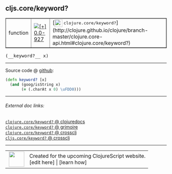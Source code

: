 ## cljs.core/keyword?



 <table border="1">
<tr>
<td>function</td>
<td><a href="https://github.com/cljsinfo/cljs-api-docs/tree/0.0-927"><img valign="middle" alt="[+] 0.0-927" title="Added in 0.0-927" src="https://img.shields.io/badge/+-0.0--927-lightgrey.svg"></a> </td>
<td>
[<img height="24px" valign="middle" src="http://i.imgur.com/1GjPKvB.png"> <samp>clojure.core/keyword?</samp>](http://clojure.github.io/clojure/branch-master/clojure.core-api.html#clojure.core/keyword?)
</td>
</tr>
</table>


 <samp>
(__keyword?__ x)<br>
</samp>

---







Source code @ [github](https://github.com/clojure/clojurescript/blob/r1011/src/cljs/cljs/core.cljs#L670-L672):

```clj
(defn keyword? [x]
  (and (goog/isString x)
       (= (.charAt x 0) \uFDD0)))
```

<!--
Repo - tag - source tree - lines:

 <pre>
clojurescript @ r1011
└── src
    └── cljs
        └── cljs
            └── <ins>[core.cljs:670-672](https://github.com/clojure/clojurescript/blob/r1011/src/cljs/cljs/core.cljs#L670-L672)</ins>
</pre>

-->

---



###### External doc links:

[`clojure.core/keyword?` @ clojuredocs](http://clojuredocs.org/clojure.core/keyword_q)<br>
[`clojure.core/keyword?` @ grimoire](http://conj.io/store/v1/org.clojure/clojure/1.7.0-beta3/clj/clojure.core/keyword%3F/)<br>
[`clojure.core/keyword?` @ crossclj](http://crossclj.info/fun/clojure.core/keyword%3F.html)<br>
[`cljs.core/keyword?` @ crossclj](http://crossclj.info/fun/cljs.core.cljs/keyword%3F.html)<br>

---

 <table>
<tr><td>
<img valign="middle" align="right" width="48px" src="http://i.imgur.com/Hi20huC.png">
</td><td>
Created for the upcoming ClojureScript website.<br>
[edit here] | [learn how]
</td></tr></table>

[edit here]:https://github.com/cljsinfo/cljs-api-docs/blob/master/cljsdoc/cljs.core_keywordQMARK.cljsdoc
[learn how]:https://github.com/cljsinfo/cljs-api-docs/wiki/cljsdoc-files

<!--

This information was too distracting to show to readers, but I'll leave it
commented here since it is helpful to:

- pretty-print the data used to generate this document
- and show how to retrieve that data



The API data for this symbol:

```clj
{:ns "cljs.core",
 :name "keyword?",
 :signature ["[x]"],
 :history [["+" "0.0-927"]],
 :type "function",
 :full-name-encode "cljs.core_keywordQMARK",
 :source {:code "(defn keyword? [x]\n  (and (goog/isString x)\n       (= (.charAt x 0) \\uFDD0)))",
          :title "Source code",
          :repo "clojurescript",
          :tag "r1011",
          :filename "src/cljs/cljs/core.cljs",
          :lines [670 672]},
 :full-name "cljs.core/keyword?",
 :clj-symbol "clojure.core/keyword?"}

```

Retrieve the API data for this symbol:

```clj
;; from Clojure REPL
(require '[clojure.edn :as edn])
(-> (slurp "https://raw.githubusercontent.com/cljsinfo/cljs-api-docs/catalog/cljs-api.edn")
    (edn/read-string)
    (get-in [:symbols "cljs.core/keyword?"]))
```

-->
